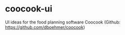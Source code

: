 # coocook-ui
UI ideas for the food planning software Coocook (Github: https://github.com/dboehmer/coocook)
